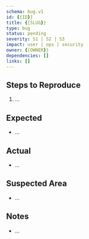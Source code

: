 ```yaml
---
schema: bug.v1
id: {{ID}}
title: {{SLUG}}
type: bug
status: pending
severity: S1 | S2 | S3
impact: user | ops | security
owner: {{OWNER}}
dependencies: []
links: []
---
```


## Steps to Reproduce
1. …

## Expected
- …

## Actual
- …

## Suspected Area
- …

## Notes
- …
